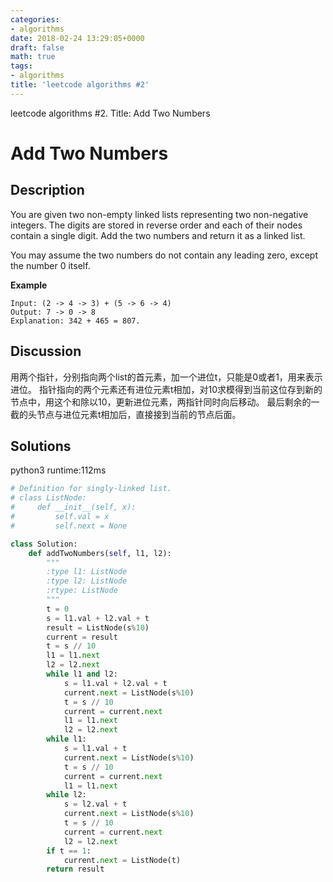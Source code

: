 ```yaml
---
categories:
- algorithms
date: 2018-02-24 13:29:05+0000
draft: false
math: true
tags:
- algorithms
title: 'leetcode algorithms #2'
---
```

leetcode algorithms #2. Title: Add Two Numbers
<!--more-->
# Add Two Numbers

## Description
You are given two non-empty linked lists representing two non-negative integers. The digits are stored in reverse order and each of their nodes contain a single digit. Add the two numbers and return it as a linked list.

You may assume the two numbers do not contain any leading zero, except the number 0 itself.

**Example**
```
Input: (2 -> 4 -> 3) + (5 -> 6 -> 4)
Output: 7 -> 0 -> 8
Explanation: 342 + 465 = 807.
```

## Discussion
用两个指针，分别指向两个list的首元素，加一个进位t，只能是0或者1，用来表示进位。
指针指向的两个元素还有进位元素t相加，对10求模得到当前这位存到新的节点中，用这个和除以10，更新进位元素，两指针同时向后移动。
最后剩余的一截的头节点与进位元素t相加后，直接接到当前的节点后面。

## Solutions
python3 runtime:112ms
```python
# Definition for singly-linked list.
# class ListNode:
#     def __init__(self, x):
#         self.val = x
#         self.next = None

class Solution:
    def addTwoNumbers(self, l1, l2):
        """
        :type l1: ListNode
        :type l2: ListNode
        :rtype: ListNode
        """
        t = 0
        s = l1.val + l2.val + t
        result = ListNode(s%10)
        current = result
        t = s // 10
        l1 = l1.next
        l2 = l2.next
        while l1 and l2:
            s = l1.val + l2.val + t
            current.next = ListNode(s%10)
            t = s // 10
            current = current.next
            l1 = l1.next
            l2 = l2.next
        while l1:
            s = l1.val + t
            current.next = ListNode(s%10)
            t = s // 10
            current = current.next
            l1 = l1.next
        while l2:
            s = l2.val + t
            current.next = ListNode(s%10)
            t = s // 10
            current = current.next
            l2 = l2.next
        if t == 1:
            current.next = ListNode(t)
        return result
```